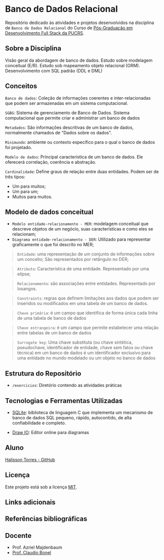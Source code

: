 # Banco de Dados Relacional

Repositório dedicado às atividades e projetos desenvolvidos na disciplina de `Banco de Dados Relacional` do Curso de [Pós-Graduação em Desenvolvimento Full Stack da PUCRS](https://online.pucrs.br/pos-graduacao/desenvolvimento-full-stack).

## Sobre a Disciplina

Visão geral da abordagem de banco de dados. Estudo sobre modelagem conceitual (E/R). Estudo sob mapeamento objeto relacional (ORM). Desenvolvimento com SQL padrão (DDL e DML)

## Conceitos

`Banco de dados`: Coleção de informações coerentes e inter-relacionadas que podem ser armazenadas em um sistema computacional.

`SGBG`: Sistema de gerenciamento de Banco de Dados. Sistema computacional que permite criar e administrar um banco de dados

`Metadados`: São informações descritivas de um banco de dados, normalmente chamados de "Dados sobre os dados".

`Minimundo`: ambiente ou contexto específico para o qual o banco de dados foi projetado.

`Modelo de dados`: Principal característica de um banco de dados. Ele oferecerá correlação, coerência e abstração.

`Cardinalidade`: Define graus de relação entre duas entidades. Podem ser de três tipos:
 - Um para muitos;
 - Um para um;
 - Muitos para muitos. 

## Modelo de dados conceitual

- `Modelo entidade-relacionamento - MER`: modelagem conceitual que descreve objetos de um negócio, suas características e como eles se relacionam;
- `Diagrama entidade-relacionamento - DER`: Utilizado para representar graficamente o que foi descrito no MER;

> `Entidade`: uma representação de um conjunto de informações sobre um conceito; São representados por retângulo no DER;

> `Atributo`: Característica de uma entidade. Representado por uma elípse;

> `Relacionamento`:  são associações entre entidades. Representado por losangos. 

> `Constraints`: regras que definem limitações aos dados que podem ser inseridos ou modificados em uma tabela de um banco de dados. 

> `Chave primária`:  é um campo que identifica de forma única cada linha de uma tabela de banco de dados

> `Chave estrangeira`: é um campo que permite estabelecer uma relação entre tabelas de um banco de dados

> `Surrogate key`: Uma chave substituta (ou chave sintética, pseudochave, identificador de entidade, chave sem fatos ou chave técnica) em um banco de dados é um identificador exclusivo para uma entidade no mundo modelado ou um objeto no banco de dados


## Estrutura do Repositório

- `/exercicios`: Diretório contendo as atividades práticas

## Tecnologias e Ferramentas Utilizadas

 - [SQLite](https://www.sqlite.org/): biblioteca de linguagem C que implementa um mecanismo de banco de dados SQL pequeno, rápido, autocontido, de alta confiabilidade e completo. 

 - [Draw IO](https://www.drawio.com/): Editor online para diagramas 

## Aluno

[Halisson Torres - GitHub](https://github.com/halissontorres)

## Licença

Este projeto está sob a licença [MIT](../LICENSE).

## Links adicionais



## Referências bibliográficas



## Docente

- Prof. Azriel Majdenbaum
- [Prof. Claudio Bonel](https://github.com/claudiobonel/pucrs-banco_de_dados_relacional/)



